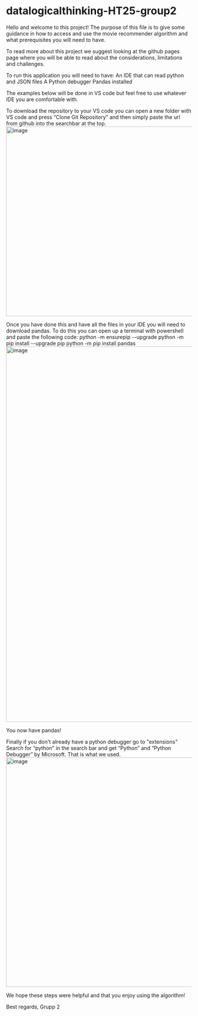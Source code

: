 # datalogicalthinking-HT25-group2

Hello and welcome to this project! The purpose of this file is to give some guidance in how to access and use the movie recommender algorithm and what prerequisites you will need to have.

To read more about this project we suggest looking at the github pages page where you will be able to read about the considerations, limitations and challenges.

To run this application you will need to have:
An IDE that can read python and JSON files
A Python debugger
Pandas installed 

The examples below will be done in VS code but feel free to use whatever IDE you are comfortable with.

To download the repository to your VS code you can open a new folder with VS code and press “Clone Git Repository” and then simply paste the url from github into the searchbar at the top.
<img width="1215" height="513" alt="image" src="https://github.com/user-attachments/assets/afc2b0b3-75dd-44ea-b971-57eed3623704" />

Once you have done this and have all the files in your IDE you will need to download pandas.
To do this you can open up a terminal with powershell and paste the following code:
python -m ensurepip --upgrade python -m pip install --upgrade pip python -m pip install pandas
<img width="1905" height="1016" alt="image" src="https://github.com/user-attachments/assets/4e95a16e-c3b7-4bef-aa1c-6f5b1d0b351e" />

You now have pandas!

Finally if you don't already have a python debugger go to "extensions" 
Search for “python” in the search bar and get “Python” and “Python Debugger” by Microsoft. That is what we used.
<img width="646" height="621" alt="image" src="https://github.com/user-attachments/assets/67382954-4b05-4d24-b6d3-75ca135156b1" />

We hope these steps were helpful and that you enjoy using the algorithm!

Best regards,
Grupp 2
